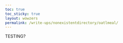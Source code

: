 ```yaml
---
toc: true
toc_sticky: true
layout: wowzers
permalink: /write-ups/nonexistentdirectory/oatlmeal/
---
```

TESTING?

